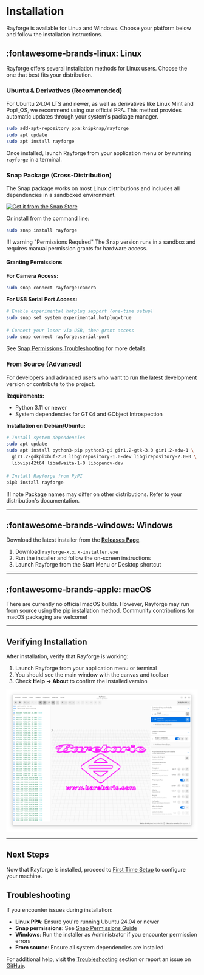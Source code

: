 # Installation

Rayforge is available for Linux and Windows. Choose your platform below and follow the installation instructions.

## :fontawesome-brands-linux: Linux

Rayforge offers several installation methods for Linux users. Choose the one that best fits your distribution.

### Ubuntu & Derivatives (Recommended)

For Ubuntu 24.04 LTS and newer, as well as derivatives like Linux Mint and Pop!_OS, we recommend using our official PPA. This method provides automatic updates through your system's package manager.

```bash
sudo add-apt-repository ppa:knipknap/rayforge
sudo apt update
sudo apt install rayforge
```

Once installed, launch Rayforge from your application menu or by running `rayforge` in a terminal.

### Snap Package (Cross-Distribution)

The Snap package works on most Linux distributions and includes all dependencies in a sandboxed environment.

[![Get it from the Snap Store](https://snapcraft.io/en/light/install.svg)](https://snapcraft.io/rayforge)

Or install from the command line:

```bash
sudo snap install rayforge
```

!!! warning "Permissions Required"
    The Snap version runs in a sandbox and requires manual permission grants for hardware access.

#### Granting Permissions

**For Camera Access:**
```bash
sudo snap connect rayforge:camera
```

**For USB Serial Port Access:**
```bash
# Enable experimental hotplug support (one-time setup)
sudo snap set system experimental.hotplug=true

# Connect your laser via USB, then grant access
sudo snap connect rayforge:serial-port
```

See [Snap Permissions Troubleshooting](../troubleshooting/snap-permissions.md) for more details.

### From Source (Advanced)

For developers and advanced users who want to run the latest development version or contribute to the project.

**Requirements:**

- Python 3.11 or newer
- System dependencies for GTK4 and GObject Introspection

**Installation on Debian/Ubuntu:**

```bash
# Install system dependencies
sudo apt update
sudo apt install python3-pip python3-gi gir1.2-gtk-3.0 gir1.2-adw-1 \
  gir1.2-gdkpixbuf-2.0 libgirepository-1.0-dev libgirepository-2.0-0 \
  libvips42t64 libadwaita-1-0 libopencv-dev

# Install Rayforge from PyPI
pip3 install rayforge
```

!!! note
    Package names may differ on other distributions. Refer to your distribution's documentation.

---

## :fontawesome-brands-windows: Windows

Download the latest installer from the **[Releases Page](https://github.com/barebaric/rayforge/releases/)**.

1. Download `rayforge-x.x.x-installer.exe`
2. Run the installer and follow the on-screen instructions
3. Launch Rayforge from the Start Menu or Desktop shortcut

---

## :fontawesome-brands-apple: macOS

There are currently no official macOS builds. However, Rayforge may run from source using the pip installation method. Community contributions for macOS packaging are welcome!

---

## Verifying Installation

After installation, verify that Rayforge is working:

1. Launch Rayforge from your application menu or terminal
2. You should see the main window with the canvas and toolbar
3. Check **Help → About** to confirm the installed version

![Rayforge Main Window](../assets/images/ss-main.png)

---

## Next Steps

Now that Rayforge is installed, proceed to [First Time Setup](first-time-setup.md) to configure your machine.

## Troubleshooting

If you encounter issues during installation:

- **Linux PPA**: Ensure you're running Ubuntu 24.04 or newer
- **Snap permissions**: See [Snap Permissions Guide](../troubleshooting/snap-permissions.md)
- **Windows**: Run the installer as Administrator if you encounter permission errors
- **From source**: Ensure all system dependencies are installed

For additional help, visit the [Troubleshooting](../troubleshooting/index.md) section or report an issue on [GitHub](https://github.com/barebaric/rayforge/issues).
